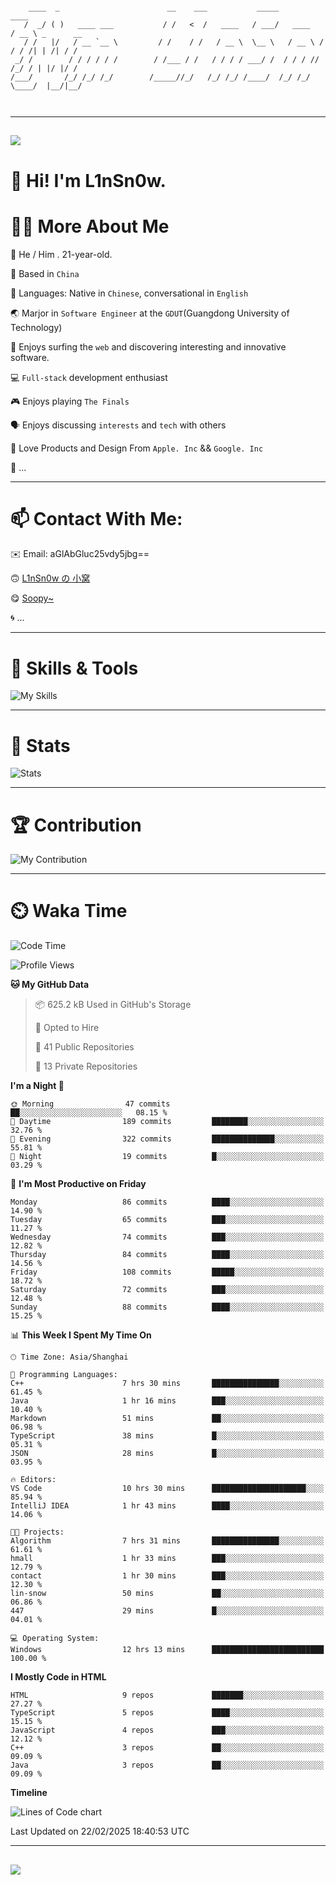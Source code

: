 ```

    ____  _                        __    ___           _____           ____           
   /  _/ ( )   ____ ___           / /   <  /   ____   / ___/   ____   / __ \ _      __
   / /   |/   / __ `__ \         / /    / /   / __ \  \__ \   / __ \ / / / /| | /| / /
 _/ /        / / / / / /        / /___ / /   / / / / ___/ /  / / / // /_/ / | |/ |/ / 
/___/       /_/ /_/ /_/        /_____//_/   /_/ /_/ /____/  /_/ /_/ \____/  |__/|__/  
                                                                                      
                                          

```

---

##
![](https://raw.githubusercontent.com/lin-snow/lin-snow/output/github-contribution-grid-snake-dark.svg)

# 👋 Hi! I'm L1nSn0w.

# 👨‍💻 More About Me

🤠 He / Him . 21-year-old.

🎈 Based in `China`
  
🤔 Languages: Native in `Chinese`, conversational in `English`

🌏 Marjor in `Software Engineer` at the `GDUT`(Guangdong University of Technology)

🛟 Enjoys surfing the `web` and discovering interesting and innovative software.

💻 `Full-stack` development enthusiast

🎮 Enjoys playing `The Finals`

🗣️ Enjoys discussing `interests` and `tech` with others

👾 Love Products and Design From `Apple. Inc` && `Google. Inc`  

🤪 ...

---

# 📫 Contact With Me:

✉️ Email: aGlAbGluc25vdy5jbg==

🙃 [L1nSn0w の 小窝](https://linsnow.cn)

😋 [Soopy~](https://soopy.cn)

🌀 ...

---

# 🔮 Skills & Tools

![My Skills](/assets/skillicons.svg)

---

# 🍟 Stats

![Stats](https://github-profile-trophy.vercel.app/?username=lin-snow&theme=nord&no-frame=true&column=9)

<!-- <div style="text-align: center;">
    <a href="https://github.com/lin-snow">
        <img align="center" src="https://githubstat.linsnow.cn/api/top-langs/?username=lin-snow&layout=donut&langs_count=8" />
    </a>
    <a href="https://github.com/lin-snow">
        <img align="center" src="https://githubstat.linsnow.cn/api?username=lin-snow&count_private=true&show_icons=true&theme=default&show=reviews,discussions_started,discussions_answered,prs_merged,prs_merged_percentage" />
    </a>
</div> -->

---

# 🏆 Contribution

![My Contribution](https://activitygraph.linsnow.cn/graph?username=lin-snow&theme=github-compact&days=30)

---

# ⏲️ Waka Time

<!--START_SECTION:waka-->
![Code Time](http://img.shields.io/badge/Code%20Time-463%20hrs%2015%20mins-blue)

![Profile Views](http://img.shields.io/badge/Profile%20Views-98-blue)

**🐱 My GitHub Data** 

> 📦 625.2 kB Used in GitHub's Storage 
 > 
> 💼 Opted to Hire
 > 
> 📜 41 Public Repositories 
 > 
> 🔑 13 Private Repositories 
 > 
**I'm a Night 🦉** 

```text
🌞 Morning                47 commits          ██░░░░░░░░░░░░░░░░░░░░░░░   08.15 % 
🌆 Daytime                189 commits         ████████░░░░░░░░░░░░░░░░░   32.76 % 
🌃 Evening                322 commits         ██████████████░░░░░░░░░░░   55.81 % 
🌙 Night                  19 commits          █░░░░░░░░░░░░░░░░░░░░░░░░   03.29 % 
```
📅 **I'm Most Productive on Friday** 

```text
Monday                   86 commits          ████░░░░░░░░░░░░░░░░░░░░░   14.90 % 
Tuesday                  65 commits          ███░░░░░░░░░░░░░░░░░░░░░░   11.27 % 
Wednesday                74 commits          ███░░░░░░░░░░░░░░░░░░░░░░   12.82 % 
Thursday                 84 commits          ████░░░░░░░░░░░░░░░░░░░░░   14.56 % 
Friday                   108 commits         █████░░░░░░░░░░░░░░░░░░░░   18.72 % 
Saturday                 72 commits          ███░░░░░░░░░░░░░░░░░░░░░░   12.48 % 
Sunday                   88 commits          ████░░░░░░░░░░░░░░░░░░░░░   15.25 % 
```


📊 **This Week I Spent My Time On** 

```text
🕑︎ Time Zone: Asia/Shanghai

💬 Programming Languages: 
C++                      7 hrs 30 mins       ███████████████░░░░░░░░░░   61.45 % 
Java                     1 hr 16 mins        ███░░░░░░░░░░░░░░░░░░░░░░   10.40 % 
Markdown                 51 mins             ██░░░░░░░░░░░░░░░░░░░░░░░   06.98 % 
TypeScript               38 mins             █░░░░░░░░░░░░░░░░░░░░░░░░   05.31 % 
JSON                     28 mins             █░░░░░░░░░░░░░░░░░░░░░░░░   03.95 % 

🔥 Editors: 
VS Code                  10 hrs 30 mins      █████████████████████░░░░   85.94 % 
IntelliJ IDEA            1 hr 43 mins        ████░░░░░░░░░░░░░░░░░░░░░   14.06 % 

🐱‍💻 Projects: 
Algorithm                7 hrs 31 mins       ███████████████░░░░░░░░░░   61.61 % 
hmall                    1 hr 33 mins        ███░░░░░░░░░░░░░░░░░░░░░░   12.79 % 
contact                  1 hr 30 mins        ███░░░░░░░░░░░░░░░░░░░░░░   12.30 % 
lin-snow                 50 mins             ██░░░░░░░░░░░░░░░░░░░░░░░   06.86 % 
447                      29 mins             █░░░░░░░░░░░░░░░░░░░░░░░░   04.01 % 

💻 Operating System: 
Windows                  12 hrs 13 mins      █████████████████████████   100.00 % 
```

**I Mostly Code in HTML** 

```text
HTML                     9 repos             ███████░░░░░░░░░░░░░░░░░░   27.27 % 
TypeScript               5 repos             ████░░░░░░░░░░░░░░░░░░░░░   15.15 % 
JavaScript               4 repos             ███░░░░░░░░░░░░░░░░░░░░░░   12.12 % 
C++                      3 repos             ██░░░░░░░░░░░░░░░░░░░░░░░   09.09 % 
Java                     3 repos             ██░░░░░░░░░░░░░░░░░░░░░░░   09.09 % 
```



**Timeline**

![Lines of Code chart](https://raw.githubusercontent.com/lin-snow/lin-snow/main/assets/bar_graph.png)


 Last Updated on 22/02/2025 18:40:53 UTC
<!--END_SECTION:waka-->



---
##
![](./profile-3d-contrib/profile-night-rainbow.svg)
